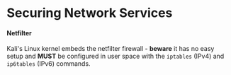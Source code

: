 # Securing Network Services



#### Netfilter

Kali's Linux kernel embeds the netfilter firewall - **beware** it has no easy setup and **MUST** be configured in  user space with the `iptables` (IPv4) and `ip6tables` (IPv6) commands. 